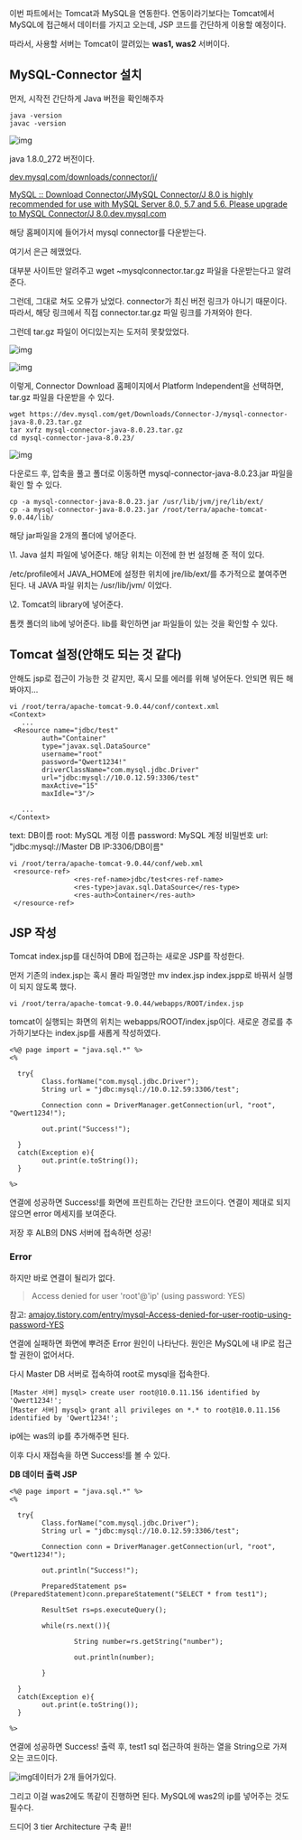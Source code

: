 

이번 파트에서는 Tomcat과 MySQL을 연동한다. 연동이라기보다는 Tomcat에서 MySQL에 접근해서 데이터를 가지고 오는데, JSP 코드를 간단하게 이용할 예정이다.

따라서, 사용할 서버는 Tomcat이 깔려있는 **was1, was2** 서버이다.

 



## MySQL-Connector 설치



먼저, 시작전 간단하게 Java 버전을 확인해주자

```
java -version
javac -version
```



![img](https://blog.kakaocdn.net/dn/bPVgit/btq0n9WKFp3/ktmZRtQ4kalfyeOxj51ab1/img.png)



java 1.8.0_272 버전이다.

 

[dev.mysql.com/downloads/connector/j/](https://dev.mysql.com/downloads/connector/j/)

[ MySQL :: Download Connector/JMySQL Connector/J 8.0 is highly recommended for use with MySQL Server 8.0, 5.7 and 5.6. Please upgrade to MySQL Connector/J 8.0.dev.mysql.com](https://dev.mysql.com/downloads/connector/j/)

해당 홈페이지에 들어가서 mysql connector를 다운받는다.

여기서 은근 헤맸었다.

대부분 사이트만 알려주고 wget ~mysqlconnector.tar.gz 파일을 다운받는다고 알려준다.

그런데, 그대로 쳐도 오류가 났었다. connector가 최신 버전 링크가 아니기 때문이다. 따라서, 해당 링크에서 직접 connector.tar.gz 파일 링크를 가져와야 한다.

그런데 tar.gz 파일이 어디있는지는 도저히 못찾았었다.



![img](https://blog.kakaocdn.net/dn/cvfhVv/btq0fkstUUN/OESxMfopmrzbtZ0T4M9su1/img.png)

![img](https://blog.kakaocdn.net/dn/qfuKF/btq0ehv0Mdj/uqFoZjEGUUm4ruk9dm6BA0/img.png)



이렇게, Connector Download 홈페이지에서 Platform Independent을 선택하면, tar.gz 파일을 다운받을 수 있다.

 

```
wget https://dev.mysql.com/get/Downloads/Connector-J/mysql-connector-java-8.0.23.tar.gz
tar xvfz mysql-connector-java-8.0.23.tar.gz
cd mysql-connector-java-8.0.23/
```



![img](https://blog.kakaocdn.net/dn/bvXYZh/btq0iXpK19V/iysKKR4jpsdMKjCR3161F1/img.png)



다운로드 후, 압축을 풀고 폴더로 이동하면 mysql-connector-java-8.0.23.jar 파일을 확인 할 수 있다.

 

```
cp -a mysql-connector-java-8.0.23.jar /usr/lib/jvm/jre/lib/ext/
cp -a mysql-connector-java-8.0.23.jar /root/terra/apache-tomcat-9.0.44/lib/
```

해당 jar파일을 2개의 폴더에 넣어준다.

\1. Java 설치 파일에 넣어준다. 해당 위치는 이전에 한 번 설정해 준 적이 있다.

/etc/profile에서 JAVA_HOME에 설정한 위치에 jre/lib/ext/를 추가적으로 붙여주면 된다.
내 JAVA 파일 위치는 /usr/lib/jvm/ 이었다.

\2. Tomcat의 library에 넣어준다.

톰캣 폴더의 lib에 넣어준다. lib를 확인하면 jar 파일들이 있는 것을 확인할 수 있다.

 



## Tomcat 설정(안해도 되는 것 같다)



안해도 jsp로 접근이 가능한 것 같지만, 혹시 모를 에러를 위해 넣어둔다. 안되면 뭐든 해봐야지...

```
vi /root/terra/apache-tomcat-9.0.44/conf/context.xml
<Context>
   ...
 <Resource name="jdbc/test"
        auth="Container"
        type="javax.sql.DataSource"
        username="root"
        password="Qwert1234!"
        driverClassName="com.mysql.jdbc.Driver"
        url="jdbc:mysql://10.0.12.59:3306/test" 
        maxActive="15"
        maxIdle="3"/>
        
   ...
</Context>
```

 

text: DB이름
root: MySQL 계정 이름
password: MySQL 계정 비밀번호
url: "jdbc:mysql://Master DB IP:3306/DB이름"

 

```
vi /root/terra/apache-tomcat-9.0.44/conf/web.xml
 <resource-ref>
                <res-ref-name>jdbc/test<res-ref-name>
                <res-type>javax.sql.DataSource</res-type>
                <res-auth>Container</res-auth>
 </resource-ref>
```

 



## JSP 작성



Tomcat index.jsp를 대신하여 DB에 접근하는 새로운 JSP를 작성한다.

먼저 기존의 index.jsp는 혹시 몰라 파일명만 mv index.jsp index.jspp로 바꿔서 실행이 되지 않도록 했다.

 

```
vi /root/terra/apache-tomcat-9.0.44/webapps/ROOT/index.jsp
```

tomcat이 실행되는 화면의 위치는 webapps/ROOT/index.jsp이다. 새로운 경로를 추가하기보다는 index.jsp를 새롭게 작성하였다.

```
<%@ page import = "java.sql.*" %>
<%

  try{
        Class.forName("com.mysql.jdbc.Driver");
        String url = "jdbc:mysql://10.0.12.59:3306/test";

        Connection conn = DriverManager.getConnection(url, "root", "Qwert1234!");

        out.print("Success!");

  }
  catch(Exception e){
        out.print(e.toString());
  }

%>
```

연결에 성공하면 Success!를 화면에 프린트하는 간단한 코드이다. 연결이 제대로 되지 않으면 error 메세지를 보여준다.

저장 후 ALB의 DNS 서버에 접속하면 성공!

 



### Error

하지만 바로 연결이 될리가 없다.

> Access denied for user 'root'@'ip' (using password: YES)

참고: [amajoy.tistory.com/entry/mysql-Access-denied-for-user-rootip-using-password-YES](https://amajoy.tistory.com/entry/mysql-Access-denied-for-user-rootip-using-password-YES)

연결에 실패하면 화면에 뿌려준 Error 원인이 나타난다. 원인은 MySQL에 내 IP로 접근할 권한이 없어서다.

다시 Master DB 서버로 접속하여 root로 mysql을 접속한다.

```
[Master 서버] mysql> create user root@10.0.11.156 identified by 'Qwert1234!';
[Master 서버] mysql> grant all privileges on *.* to root@10.0.11.156 identified by 'Qwert1234!';
```



ip에는 was의 ip를 추가해주면 된다.

이후 다시 재접속을 하면 Success!를 볼 수 있다.

 

**DB 데이터 출력 JSP**

```
<%@ page import = "java.sql.*" %>
<%

  try{
        Class.forName("com.mysql.jdbc.Driver");
        String url = "jdbc:mysql://10.0.12.59:3306/test";

        Connection conn = DriverManager.getConnection(url, "root", "Qwert1234!");

        out.println("Success!");

        PreparedStatement ps=(PreparedStatement)conn.prepareStatement("SELECT * from test1");

        ResultSet rs=ps.executeQuery();

        while(rs.next()){

                String number=rs.getString("number");

                out.println(number);

        }

  }
  catch(Exception e){
        out.print(e.toString());
  }

%>
```

연결에 성공하면 Success! 출력 후, test1 sql 접근하여 원하는 열을 String으로 가져오는 코드이다.



![img](https://blog.kakaocdn.net/dn/tv6xs/btq0mxqrj9c/8iFjxnbwfF0ORqLuj1wuS1/img.png)데이터가 2개 들어가있다.



 

그리고 이걸 was2에도 똑같이 진행하면 된다. MySQL에 was2의 ip를 넣어주는 것도 필수다.

 

 

드디어 3 tier Architecture 구축 끝!!